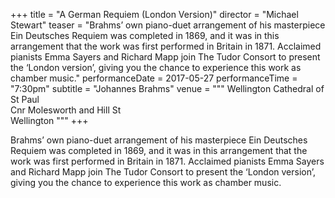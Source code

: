 +++
title = "A German Requiem (London Version)"
director = "Michael Stewart"
teaser = "Brahms’ own piano-duet arrangement of his masterpiece Ein Deutsches Requiem was completed in 1869, and it was in this arrangement that the work was first performed in Britain in 1871. Acclaimed pianists Emma Sayers and Richard Mapp join The Tudor Consort to present the ‘London version’, giving you the chance to experience this work as chamber music."
performanceDate = 2017-05-27
performanceTime = "7:30pm"
subtitle = "Johannes Brahms"
venue = """
Wellington Cathedral of St Paul  
Cnr Molesworth and Hill St  
Wellington
"""
+++

Brahms’ own piano-duet arrangement of his masterpiece Ein Deutsches Requiem was completed in 1869, and it was in this arrangement that the work was first performed in Britain in 1871. Acclaimed pianists Emma Sayers and Richard Mapp join The Tudor Consort to present the ‘London version’, giving you the chance to experience this work as chamber music.
